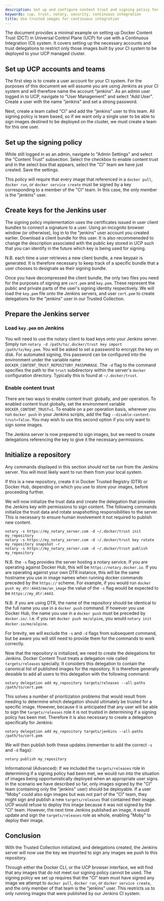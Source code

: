 ```yaml
---
description: Set up and configure content trust and signing policy for use with a continuous integration system
keywords: cup, trust, notary, security, continuous integration
title: Use trusted images for continuous integration
---
```


The document provides a minimal example on setting up Docker Content Trust (DCT) in
Universal Control Plane (UCP) for use with a Continuous Integration (CI) system. It
covers setting up the necessary accounts and trust delegations to restrict only those
images built by your CI system to be deployed to your UCP managed cluster.

## Set up UCP accounts and teams

The first step is to create a user account for your CI system. For the purposes of
this document we will assume you are using Jenkins as your CI system and will therefore
name the account "jenkins". As an admin user logged in to UCP, navigate to "User Management"
and select "Add User". Create a user with the name "jenkins" and set a strong password.

Next, create a team called "CI" and add the "jenkins" user to this team. All signing
policy is team based, so if we want only a single user to be able to sign images
destined to be deployed on the cluster, we must create a team for this one user.

## Set up the signing policy

While still logged in as an admin, navigate to "Admin Settings" and select the "Content Trust"
subsection. Select the checkbox to enable content trust and in the select box that appears,
select the "CI" team we have just created. Save the settings.

This policy will require that every image that referenced in a `docker pull`, `docker run`,
or `docker service create` must be signed by a key corresponding to a member of the "CI" team.
In this case, the only member is the "jenkins" user.

## Create keys for the Jenkins user

The signing policy implementation uses the certificates issued in user client bundles
to connect a signature to a user. Using an incognito browser window (or otherwise),
log in to the "jenkins" user account you created earlier. Download a client bundle for
this user. It is also recommeneded to change the description associated with the public
key stored in UCP such that you can identify in the future which key is being used for
signing.

N.B. each time a user retrieves a new client bundle, a new keypair is generated. It is therefore
necessary to keep track of a specific bundle that a user chooses to designate as their signing bundle.

Once you have decompressed the client bundle, the only two files you need for the purposes
of signing are `cert.pem` and `key.pem`. These represent the public and private parts of
the user's signing identity respectively. We will load the `key.pem` file onto the Jenkins
servers, and user `cert.pem` to create delegations for the "jenkins" user in our
Trusted Collection.

## Prepare the Jenkins server

### Load `key.pem` on Jenkins

You will need to use the notary client to load keys onto your Jenkins server. Simply run
`notary -d /path/to/.docker/trust key import /path/to/key.pem`. You will be asked to set
a password to encrypt the key on disk. For automated signing, this password can be configured
into the environment under the variable name `DOCKER_CONTENT_TRUST_REPOSITORY_PASSPHRASE`. The `-d`
flag to the command specifies the path to the `trust` subdirectory within the server's `docker`
configuration directory. Typically this is found at `~/.docker/trust`.

### Enable content trust

There are two ways to enable content trust: globally, and per operation. To enabled content
trust globally, set the environment variable `DOCKER_CONTENT_TRUST=1`. To enable on a per
operation basis, wherever you run `docker push` in your Jenkins scripts, add the flag
`--disable-content-trust=false`. You may wish to use this second option if you only want
to sign some images.

The Jenkins server is now prepared to sign images, but we need to create delegations referencing
the key to give it the necessary permissions.

## Initialize a repository

Any commands displayed in this section should _not_ be run from the Jenkins server. You
will most likely want to run them from your local system.

If this is a new repository, create it in Docker Trusted Registry (DTR) or Docker Hub,
depending on which you use to store your images, before proceeding further.

We will now initialize the trust data and create the delegation that provides the Jenkins
key with permissions to sign content. The following commands initialize the trust data and
rotate snapshotting responsibilities to the server. This is necessary to ensure human involvement
it not required to publish new content.

```
notary -s https://my_notary_server.com -d ~/.docker/trust init my_repository
notary -s https://my_notary_server.com -d ~/.docker/trust key rotate my_repository snapshot -r
notary -s https://my_notary_server.com -d ~/.docker/trust publish my_repository
```

N.B. the `-s` flag provides the server hosting a notary service. If you are operating against
Docker Hub, this will be `https://notary.docker.io`. If you are operating against your own DTR
instance, this will be the same hostname you use in image names when running docker commands preceded
by the `https://` scheme. For example, if you would run `docker push my_dtr:4443/me/an_image` the value
of the `-s` flag would be expected to be `https://my_dtr:4443`.

N.B. if you are using DTR, the name of the repository should be identical to the full name you use
in a `docker push` command. If however you use Docker Hub, the name you use in a `docker push`
must be preceded by `docker.io/`. i.e. if you ran `docker push me/alpine`, you would
`notary init docker.io/me/alpine`.

For brevity, we will exclude the `-s` and `-d` flags from subsequent command, but be aware you
will still need to provide them for the commands to work correctly.

Now that the repository is initialized, we need to create the delegations for Jenkins. Docker
Content Trust treats a delegation role called `targets/releases` specially. It considers this
delegation to contain the canonical list of published images for the repository. It is therefore
generally desiable to add all users to this delegation with the following command:

```
notary delegation add my_repository targets/releases --all-paths /path/to/cert.pem
```

This solves a number of prioritization problems that would result from needing to determine
which delegation should ultimately be trusted for a specific image. However, because it
is anticipated that any user will be able to sign the `targets/releases` role it is not trusted
in determining if a signing policy has been met. Therefore it is also necessary to create a
delegation specifically for Jenkins:

```
notary delegation add my_repository targets/jenkins --all-paths /path/to/cert.pem
```

We will then publish both these updates (remember to add the correct `-s` and `-d` flags):

```
notary publish my_repository
```

Informational (Advanced): If we included the `targets/releases` role in determining if a signing policy
had been met, we would run into the situation of images being opportunistically deployed when
an appropriate user signs. In the scenario we have described so far, only images signed by
the "CI" team (containing only the "jenkins" user) should be deployable. If a user "Moby" could
also sign images but was not part of the "CI" team, they might sign and publish a new `targets/releases`
that contained their image. UCP would refuse to deploy this image because it was not signed
by the "CI" team. However, the next time Jenkins published an image, it would update and sign
the `targets/releases` role as whole, enabling "Moby" to deploy their image.

## Conclusion

With the Trusted Collection initialized, and delegations created, the Jenkins server will
now use the key we imported to sign any images we push to this repository.

Through either the Docker CLI, or the UCP browser interface, we will find that any images
that do not meet our signing policy cannot be used. The signing policy we set up requires
that the "CI" team must have signed any image we attempt to `docker pull`, `docker run`,
or `docker service create`, and the only member of that team is the "jenkins" user. This
restricts us to only running images that were published by our Jenkins CI system.
